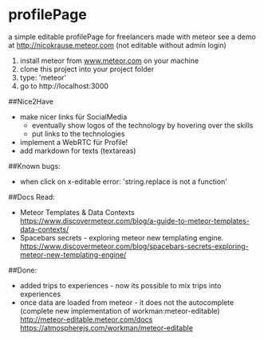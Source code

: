 # profilePage
a simple editable profilePage for freelancers made with meteor
see a demo at http://nicokrause.meteor.com (not editable without admin login)

1. install meteor from www.meteor.com on your machine
2. clone this project into your project folder
3. type: 'meteor'
4. go to http://localhost:3000


##Nice2Have
- make nicer links für SocialMedia
	- eventually show logos of the technology by hovering over the skills
	- put links to the technologies
- implement a WebRTC für Profile!
- add markdown for texts (textareas)

##Known bugs:
- when click on x-editable error:  'string.replace is not a function'

##Docs Read:
- Meteor Templates & Data Contexts 
	https://www.discovermeteor.com/blog/a-guide-to-meteor-templates-data-contexts/
- Spacebars secrets - exploring meteor new templating engine.
	https://www.discovermeteor.com/blog/spacebars-secrets-exploring-meteor-new-templating-engine/

##Done:
- added trips to experiences - now its possible to mix trips into experiences 
- once data are loaded from meteor - it does not the autocomplete (complete new implementation of workman:meteor-editable)	
	http://meteor-editable.meteor.com/docs
	https://atmospherejs.com/workman/meteor-editable